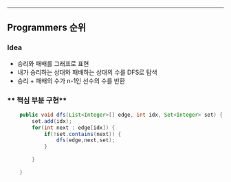 ---
## Programmers 순위
### **Idea**
* 승리와 패배를 그래프로 표현
* 내가 승리하는 상대와 패배하는 상대의 수를 DFS로 탐색
* 승리 + 패배의 수가 n-1인 선수의 수를 반환 


### ** 핵심 부분 구현**
```java        
    public void dfs(List<Integer>[] edge, int idx, Set<Integer> set) {
    	set.add(idx);
    	for(int next : edge[idx]) {
    		if(!set.contains(next)) {
    			dfs(edge,next,set);
    		}
    		
    	}
    	
    }   
        
```


